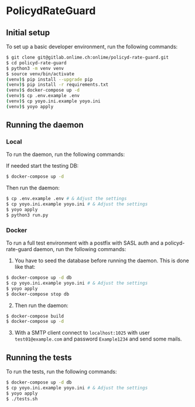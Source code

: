 # PolicydRateGuard

## Initial setup

To set up a basic developer environment, run the following commands:

```bash
$ git clone git@gitlab.onlime.ch:onlime/policyd-rate-guard.git
$ cd policyd-rate-guard
$ python3 -m venv venv
$ source venv/bin/activate
(venv)$ pip install --upgrade pip
(venv)$ pip install -r requirements.txt
(venv)$ docker-compose up -d
(venv)$ cp .env.example .env
(venv)$ cp yoyo.ini.example yoyo.ini
(venv)$ yoyo apply
```

## Running the daemon

### Local

To run the daemon, run the following commands:

If needed start the testing DB:

```bash
$ docker-compose up -d
```

Then run the daemon:

```bash
$ cp .env.example .env # & Adjust the settings
$ cp yoyo.ini.example yoyo.ini # & Adjust the settings
$ yoyo apply
$ python3 run.py
```

### Docker

To run a full test environment with a postfix with SASL auth and a policyd-rate-guard daemon, run the following commands:

1. You have to seed the database before running the daemon. This is done like that:

```bash
$ docker-compose up -d db
$ cp yoyo.ini.example yoyo.ini # & Adjust the settings
$ yoyo apply
$ docker-compose stop db
```

2. Then run the daemon:

```bash
$ docker-compose build
$ docker-compose up -d
```

3. With a SMTP client connect to `localhost:1025` with user `test01@example.com` and password `Example1234` and send some mails.


## Running the tests

To run the tests, run the following commands:

```bash
$ docker-compose up -d db
$ cp yoyo.ini.example yoyo.ini # & Adjust the settings
$ yoyo apply
$ ./tests.sh
```